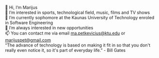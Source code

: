 👋 Hi, I’m Marijus
<br>
👀 I’m interested in sports, technological field, music, films and TV shows
<br>
🌱 I’m currently sophomore at the Kaunas University of Technology enroled in Software Engineering
<br>
💞️ I’m always interested in new opportunities
<br>
📫 You can contact me via email ma.petkevicius@ktu.edu or marijuspet@gmail.com
<br>
“The advance of technology is based on making it fit in so that you don't really even notice it, so it's part of everyday life.” - Bill Gates
